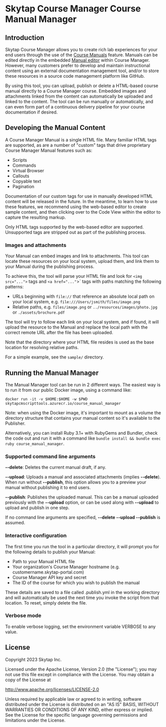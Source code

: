 # Skytap Course Manager Course Manual Manager

## Introduction

Skytap Course Manager allows you to create rich lab experiences for your end users through the use of the [Course Manuals](https://help.skytap.com/course-manager-use-manual-in-learning-console.html) feature. Manuals can be edited directly in the embedded [Manual editor](https://help.skytap.com/course-manager-edit-manual.html) within Course Manager. However, many customers prefer to develop and maintain instructional content using an external documentation management tool, and/or to store these resources in a source code management platform like GitHub. 

By using this tool, you can upload, publish or delete a HTML-based course manual directly to a Course Manager course. Embedded images and attachments linked from the content can automatically be uploaded and linked to the content. The tool can be run manually or automatically, and can even form part of a continuous delivery pipeline for your course documentation if desired.

## Developing the Manual Content

A Course Manager Manual is a single HTML file. Many familiar HTML tags are supported, as are a number of "custom" tags that drive proprietary Course Manager Manual features such as:

* Scripts
* Commands
* Virtual Browser
* Callouts
* Copyable text
* Pagination

Documentation of our custom tags for use in manually developed HTML content will be released in the future. In the meantime, to learn how to use these features, we recommend using the web-based editor to create sample content, and then clicking over to the Code View within the editor to capture the resulting markup.

Only HTML tags supported by the web-based editor are supported. Unsupported tags are stripped out as part of the publishing process.

### Images and attachments

Your Manual can embed images and link to attachments. This tool can locate these resources on your local system, upload them, and link them to your Manual during the publishing process. 

To achieve this, the tool will parse your HTML file and look for `<img src="...">` tags and `<a href="..."`>` tags with paths matching the following patterns:

* URLs beginning with `file://` that reference an absolute local path on your local system, e.g. `file:///Users/jsmith/files/image.png`
* Relative paths, e.g. `files/image.png` or `../resources/images/photo.jpg` or `./assets/brochure.pdf`

The tool will try to follow each link on your local system, and if found, it will upload the resource to the Manual and replace the local path with the correct remote URL after the file has been uploaded. 

Note that the directory where your HTML file resides is used as the base location for resolving relative paths.

For a simple example, see the `sample/` directory.

## Running the Manual Manager

The Manual Manager tool can be run in 2 different ways. The easiest way is to run it from our public Docker image, using a command like:

```
docker run -it -v $HOME:$HOME -w $PWD skytapcmscripttools.azurecr.io/course_manual_manager
```

Note: when using the Docker image, it's important to mount as a volume the directory structure that contains your manual content so it's available to the Publisher.

Alternatively, you can install Ruby 3.1+ with RubyGems and Bundler, check the code out and run it with a command like `bundle install && bundle exec ruby course_manual_manager`.

### Supported command line arguments
**--delete**: Deletes the current manual draft, if any.

**--upload**: Uploads a manual and associated attachments (implies **--delete**). When run without **--publish**, this option allows you to a preview your manual without publishing it to end users.

**--publish**: Publishes the uploaded manual. This can be a manual uploaded previously with the **--upload** option, or can be used along with **--upload** to upload and publish in one step.

If no command line arguments are specified, **--delete --upload --publish** is assumed.

### Interactive configuration
The first time you run the tool in a particular directory, it will prompt you for the following details to publish your Manual:

* Path to your Manual HTML file
* Your organization's Course Manager hostname (e.g. customername.skytap-portal.com)
* Course Manager API key and secret
* The ID of the course for which you wish to publish the manual

These details are saved to a file called .publish.yml in the working directory and will automatically be used the next time you invoke the script from that location. To reset, simply delete the file.

### Verbose mode

To enable verbose logging, set the environment variable VERBOSE to any value.

## License

Copyright 2023 Skytap Inc.

Licensed under the Apache License, Version 2.0 (the "License");
you may not use this file except in compliance with the License.
You may obtain a copy of the License at

<http://www.apache.org/licenses/LICENSE-2.0>

Unless required by applicable law or agreed to in writing, software
distributed under the License is distributed on an "AS IS" BASIS,
WITHOUT WARRANTIES OR CONDITIONS OF ANY KIND, either express or implied.
See the License for the specific language governing permissions and
limitations under the License.